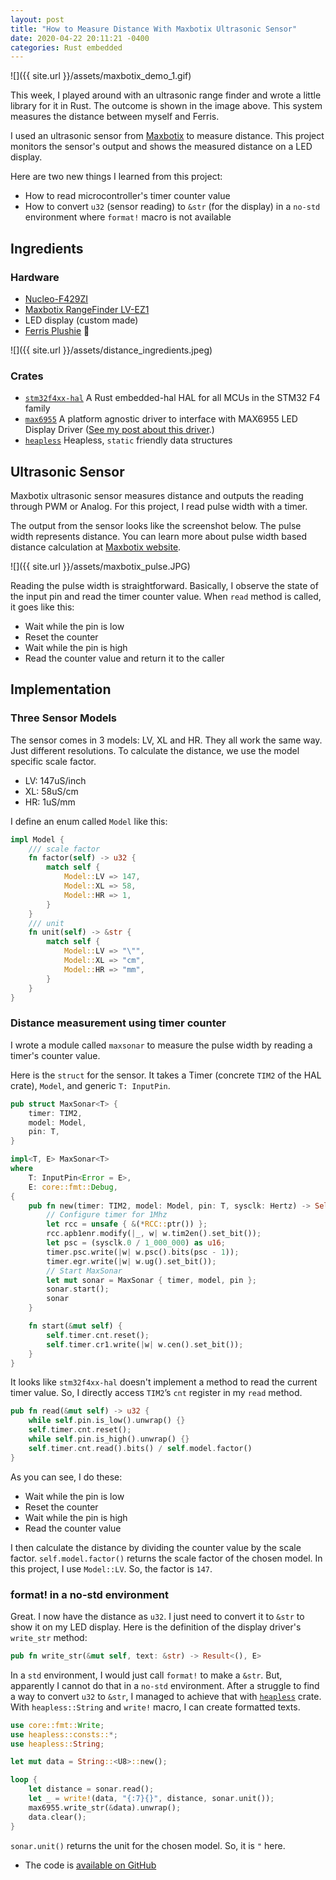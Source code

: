 ```yaml
---
layout: post
title: "How to Measure Distance With Maxbotix Ultrasonic Sensor"
date: 2020-04-22 20:11:21 -0400
categories: Rust embedded
---
```


![]({{ site.url }}/assets/maxbotix_demo_1.gif)

This week, I played around with an ultrasonic range finder and wrote a little library for it in Rust. The outcome is shown in the image above. This system measures the distance between myself and Ferris. 

I used an ultrasonic sensor from [Maxbotix](https://www.maxbotix.com) to measure distance. This project monitors the sensor's output and shows the measured distance on a LED display.  

Here are two new things I learned from this project:

- How to read microcontroller's timer counter value
- How to convert `u32` (sensor reading) to `&str` (for the display) in a `no-std` environment where `format!` macro is not available


## Ingredients

### Hardware

- [Nucleo-F429ZI](https://www.st.com/en/evaluation-tools/nucleo-f429zi.html)
- [Maxbotix RangeFinder LV-EZ1](https://www.maxbotix.com/Ultrasonic_Sensors/MB1010.htm)
- LED display (custom made)
- [Ferris Plushie](https://devswag.com/products/rust-ferris) 🦀

![]({{ site.url }}/assets/distance_ingredients.jpeg)

### Crates

- [`stm32f4xx-hal`](https://crates.io/crates/stm32f4xx-hal) A Rust embedded-hal HAL for all MCUs in the STM32 F4 family
- [`max6955`](https://crates.io/crates/max6955) A platform agnostic driver to interface with MAX6955 LED Display Driver ([See my post about this driver](https://lonesometraveler.github.io/2020/03/20/max6955.html).)
- [`heapless`](https://crates.io/crates/heapless) Heapless, `static` friendly data structures


## Ultrasonic Sensor

Maxbotix ultrasonic sensor measures distance and outputs the reading through PWM or Analog. For this project, I read pulse width with a timer.

The output from the sensor looks like the screenshot below. The pulse width represents distance. You can learn more about pulse width based distance calculation at [Maxbotix website](https://www.maxbotix.com/033-using-pulse-width-pin-2.htm).

![]({{ site.url }}/assets/maxbotix_pulse.JPG)

Reading the pulse width is straightforward. Basically, I observe the state of the input pin and read the timer counter value. 
When `read` method is called, it goes like this: 
- Wait while the pin is low
- Reset the counter
- Wait while the pin is high
- Read the counter value and return it to the caller


## Implementation

### Three Sensor Models

The sensor comes in 3 models: LV, XL and HR. They all work the same way. Just different resolutions.  To calculate the distance, we use the model specific scale factor.

* LV: 147uS/inch
* XL: 58uS/cm
* HR: 1uS/mm

I define an enum called `Model` like this:

```rust
impl Model {
    /// scale factor
    fn factor(self) -> u32 {
        match self {
            Model::LV => 147,
            Model::XL => 58,
            Model::HR => 1,
        }
    }
    /// unit
    fn unit(self) -> &str {
        match self {
            Model::LV => "\"",
            Model::XL => "cm",
            Model::HR => "mm",
        }
    }
}
```

### Distance measurement using timer counter

I wrote a module called `maxsonar` to measure the pulse width by reading a timer's counter value.

Here is the `struct` for the sensor. It takes a Timer (concrete `TIM2` of the HAL crate), `Model`, and generic `T: InputPin`.

```rust
pub struct MaxSonar<T> {
    timer: TIM2,
    model: Model,
    pin: T,
}

impl<T, E> MaxSonar<T>
where
    T: InputPin<Error = E>,
    E: core::fmt::Debug,
{
    pub fn new(timer: TIM2, model: Model, pin: T, sysclk: Hertz) -> Self {
        // Configure timer for 1Mhz
        let rcc = unsafe { &(*RCC::ptr()) };
        rcc.apb1enr.modify(|_, w| w.tim2en().set_bit());
        let psc = (sysclk.0 / 1_000_000) as u16;
        timer.psc.write(|w| w.psc().bits(psc - 1));
        timer.egr.write(|w| w.ug().set_bit());
        // Start MaxSonar
        let mut sonar = MaxSonar { timer, model, pin };
        sonar.start();
        sonar
    }

    fn start(&mut self) {
        self.timer.cnt.reset();
        self.timer.cr1.write(|w| w.cen().set_bit());
    }
}
```

It looks like `stm32f4xx-hal` doesn't implement a method to read the current timer value. So, I directly access `TIM2`’s `cnt` register in my `read` method.

```rust
pub fn read(&mut self) -> u32 {
    while self.pin.is_low().unwrap() {}
    self.timer.cnt.reset();
    while self.pin.is_high().unwrap() {}
    self.timer.cnt.read().bits() / self.model.factor()
}
```

As you can see, I do these:

- Wait while the pin is low
- Reset the counter
- Wait while the pin is high
- Read the counter value

I then calculate the distance by dividing the counter value by the scale factor. `self.model.factor()` returns the scale factor of the chosen model. In this project, I use `Model::LV`. So, the factor is `147`.

### format! in a no-std environment

Great. I now have the distance as `u32`. I just need to convert it to `&str` to show it on my LED display. Here is the definition of the display driver's `write_str` method:

```rust
pub fn write_str(&mut self, text: &str) -> Result<(), E> 
```

In a `std` environment, I would just call `format!` to make a `&str`. But, apparently I cannot do that in a `no-std` environment. After a struggle to find a way to convert `u32` to `&str`, I managed to achieve that with [`heapless`](https://crates.io/crates/heapless) crate. With `heapless::String` and `write!` macro, I can create formatted texts. 

```rust
use core::fmt::Write;
use heapless::consts::*;
use heapless::String;

let mut data = String::<U8>::new();

loop {
    let distance = sonar.read();
    let _ = write!(data, "{:7}{}", distance, sonar.unit());
    max6955.write_str(&data).unwrap();
    data.clear();
}
```

`sonar.unit()` returns the unit for the chosen model. So, it is `"` here.

* The code is [available on GitHub](https://github.com/lonesometraveler/maxbotix)
